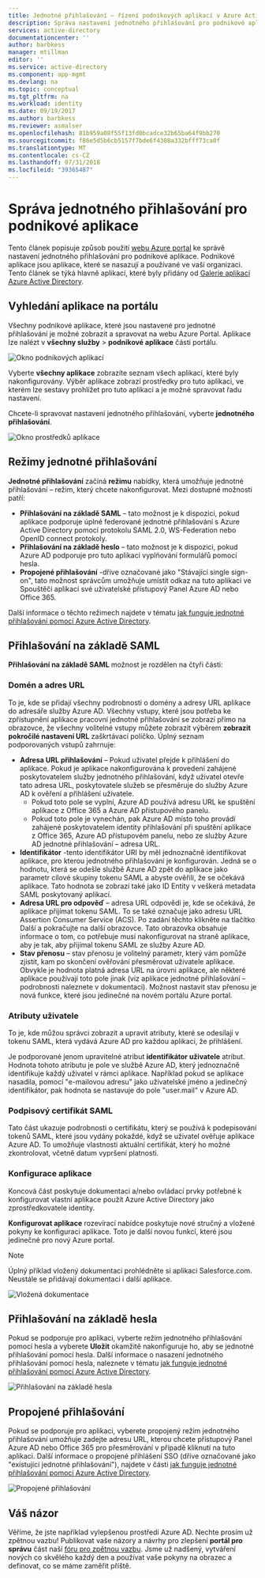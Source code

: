 ```yaml
---
title: Jednotné přihlašování – řízení podnikových aplikací v Azure Active Directory | Dokumentace Microsoftu
description: Správa nastavení jednotného přihlašování pro podnikové aplikace v rámci vaší organizace z Galerie aplikací Azure Active Directory
services: active-directory
documentationcenter: ''
author: barbkess
manager: mtillman
editor: ''
ms.service: active-directory
ms.component: app-mgmt
ms.devlang: na
ms.topic: conceptual
ms.tgt_pltfrm: na
ms.workload: identity
ms.date: 09/19/2017
ms.author: barbkess
ms.reviewer: asmalser
ms.openlocfilehash: 81b959a08f55f13fd0bcadce32b65ba64f9bb270
ms.sourcegitcommit: f86e5d5b6cb5157f7bde6f4308a332bfff73ca0f
ms.translationtype: MT
ms.contentlocale: cs-CZ
ms.lasthandoff: 07/31/2018
ms.locfileid: "39365487"
---
```

# <a name="managing-single-sign-on-for-enterprise-apps"></a>Správa jednotného přihlašování pro podnikové aplikace

Tento článek popisuje způsob použití [webu Azure portal](https://portal.azure.com) ke správě nastavení jednotného přihlašování pro podnikové aplikace. Podnikové aplikace jsou aplikace, které se nasazují a používané ve vaší organizaci. Tento článek se týká hlavně aplikací, které byly přidány od [Galerie aplikací Azure Active Directory](what-is-single-sign-on.md#get-started-with-the-azure-ad-application-gallery). 

## <a name="finding-your-apps-in-the-portal"></a>Vyhledání aplikace na portálu
Všechny podnikové aplikace, které jsou nastavené pro jednotné přihlašování je možné zobrazit a spravovat na webu Azure Portal. Aplikace lze nalézt v **všechny služby** &gt; **podnikové aplikace** části portálu. 

![Okno podnikových aplikací](./media/configure-single-sign-on-portal/enterprise-apps-blade.png)

Vyberte **všechny aplikace** zobrazíte seznam všech aplikací, které byly nakonfigurovány. Výběr aplikace zobrazí prostředky pro tuto aplikaci, ve kterém lze sestavy prohlížet pro tuto aplikaci a je možné spravovat řadu nastavení.

Chcete-li spravovat nastavení jednotného přihlašování, vyberte **jednotného přihlašování**.

![Okno prostředků aplikace](./media/configure-single-sign-on-portal/enterprise-apps-sso-blade.png)

## <a name="single-sign-on-modes"></a>Režimy jednotné přihlašování
**Jednotné přihlašování** začíná **režimu** nabídky, která umožňuje jednotné přihlašování – režim, který chcete nakonfigurovat. Mezi dostupné možnosti patří:

* **Přihlašování na základě SAML** – tato možnost je k dispozici, pokud aplikace podporuje úplné federované jednotné přihlašování s Azure Active Directory pomocí protokolu SAML 2.0, WS-Federation nebo OpenID connect protokoly.
* **Přihlašování na základě heslo** – tato možnost je k dispozici, pokud Azure AD podporuje pro tuto aplikaci vyplňování formulářů pomocí hesla.
* **Propojené přihlašování** -dříve označované jako "Stávající single sign-on", tato možnost správcům umožňuje umístit odkaz na tuto aplikaci ve Spouštěči aplikací své uživatelské přístupový Panel Azure AD nebo Office 365.

Další informace o těchto režimech najdete v tématu [jak funguje jednotné přihlašování pomocí Azure Active Directory](what-is-single-sign-on.md#how-does-single-sign-on-with-azure-active-directory-work).

## <a name="saml-based-sign-on"></a>Přihlašování na základě SAML
**Přihlašování na základě SAML** možnost je rozdělen na čtyři části:

### <a name="domains-and-urls"></a>Domén a adres URL
To je, kde se přidají všechny podrobnosti o domény a adresy URL aplikace do adresáře služby Azure AD. Všechny vstupy, které jsou potřeba ke zpřístupnění aplikace pracovní jednotné přihlašování se zobrazí přímo na obrazovce, že všechny volitelné vstupy můžete zobrazit výběrem **zobrazit pokročilé nastavení URL** zaškrtávací políčko. Úplný seznam podporovaných vstupů zahrnuje:

* **Adresa URL přihlašování** – Pokud uživatel přejde k přihlášení do aplikace. Pokud je aplikace nakonfigurována k provedení zahájené poskytovatelem služby jednotného přihlašování, když uživatel otevře tato adresa URL, poskytovatele služeb se přesměruje do služby Azure AD k ověření a přihlášení uživatele. 
  * Pokud toto pole se vyplní, Azure AD používá adresu URL ke spuštění aplikace z Office 365 a Azure AD přístupového panelu.
  * Pokud toto pole je vynechán, pak Azure AD místo toho provádí zahájené poskytovatelem identity přihlašování při spuštění aplikace z Office 365, Azure AD přístupovém panelu, nebo ze služby Azure AD jednotné přihlašování – adresa URL.
* **Identifikátor** -tento identifikátor URI by měl jednoznačně identifikovat aplikace, pro kterou jednotného přihlašování je konfigurován. Jedná se o hodnotu, která se odešle službě Azure AD zpět do aplikace jako parametr cílové skupiny tokenu SAML a abyste ověřili, že se očekává aplikace. Tato hodnota se zobrazí také jako ID Entity v veškerá metadata SAML poskytovaný aplikací.
* **Adresa URL pro odpověď** – adresa URL odpovědi je, kde se očekává, že aplikace přijímat tokenu SAML. To se také označuje jako adresu URL Assertion Consumer Service (ACS). Po zadání těchto klikněte na tlačítko Další a pokračujte na další obrazovce. Tato obrazovka obsahuje informace o tom, co potřebuje musí nakonfigurovat na straně aplikace, aby je tak, aby přijímal tokenu SAML ze služby Azure AD.
* **Stav přenosu** – stav přenosu je volitelný parametr, který vám pomůže zjistit, kam po skončení ověřování přesměrovat uživatele aplikace. Obvykle je hodnota platná adresa URL na úrovni aplikace, ale některé aplikace používají toto pole jinak (viz aplikace jednotné přihlašování – podrobnosti naleznete v dokumentaci). Možnost nastavit stav přenosu je nová funkce, které jsou jedinečné na novém portálu Azure portal.

### <a name="user-attributes"></a>Atributy uživatele
To je, kde můžou správci zobrazit a upravit atributy, které se odesílají v tokenu SAML, která vydává Azure AD pro každou aplikaci, že přihlášení.

Je podporované jenom upravitelné atribut **identifikátor uživatele** atribut. Hodnota tohoto atributu je pole ve službě Azure AD, který jednoznačně identifikuje každý uživatel v rámci aplikace. Například pokud se aplikace nasadila, pomocí "e-mailovou adresu" jako uživatelské jméno a jedinečný identifikátor, pak hodnota se nastavuje do pole "user.mail" v Azure AD.

### <a name="saml-signing-certificate"></a>Podpisový certifikát SAML
Tato část ukazuje podrobnosti o certifikátu, který se používá k podepisování tokenů SAML, které jsou vydány pokaždé, když se uživatel ověřuje aplikace Azure AD. To umožňuje vlastnosti aktuální certifikát, který ho možné zkontrolovat, včetně datum vypršení platnosti.

### <a name="application-configuration"></a>Konfigurace aplikace
Koncová část poskytuje dokumentaci a/nebo ovládací prvky potřebné k konfigurovat vlastní aplikace použít Azure Active Directory jako zprostředkovatele identity.

**Konfigurovat aplikace** rozevírací nabídce poskytuje nové stručný a vložené pokyny ke konfiguraci aplikace. Toto je další novou funkcí, které jsou jedinečné pro nový Azure portal.

> [!NOTE]
> Úplný příklad vložený dokumentaci prohlédněte si aplikaci Salesforce.com. Neustále se přidávají dokumentaci i další aplikace.
> 
> 

![Vložená dokumentace](./media/configure-single-sign-on-portal/enterprise-apps-blade-embedded-docs.png)

## <a name="password-based-sign-on"></a>Přihlašování na základě hesla
Pokud se podporuje pro aplikaci, vyberte režim jednotného přihlašování pomocí hesla a vyberete **Uložit** okamžitě nakonfiguruje ho, aby se jednotné přihlašování pomocí hesla. Další informace o nasazení jednotného přihlašování pomocí hesla, naleznete v tématu [jak funguje jednotné přihlašování pomocí Azure Active Directory](what-is-single-sign-on.md#how-does-single-sign-on-with-azure-active-directory-work).

![Přihlašování na základě hesla](./media/configure-single-sign-on-portal/enterprise-apps-blade-password-sso.png)

## <a name="linked-sign-on"></a>Propojené přihlašování
Pokud se podporuje pro aplikaci, vyberete propojený režim jednotného přihlašování umožňuje zadejte adresu URL, kterou chcete přístupový Panel Azure AD nebo Office 365 pro přesměrování v případě kliknutí na tuto aplikaci. Další informace o propojené přihlášení SSO (dříve označované jako "existující jednotné přihlašování"), najdete v části [jak funguje jednotné přihlašování pomocí Azure Active Directory](what-is-single-sign-on.md#how-does-single-sign-on-with-azure-active-directory-work).

![Propojené přihlašování](./media/configure-single-sign-on-portal/enterprise-apps-blade-linked-sso.png)

## <a name="feedback"></a>Váš názor

Věříme, že jste například vylepšenou prostředí Azure AD. Nechte prosím už zpětnou vazbu! Publikovat vaše názory a návrhy pro zlepšení **portál pro správu** část naší [fóru pro zpětnou vazbu](https://feedback.azure.com/forums/169401-azure-active-directory/category/162510-admin-portal).  Jsme už nadšený, vytváření nových co skvělého každý den a používat vaše pokyny na obrazec a definovat, co se máme zaměřit příště.


